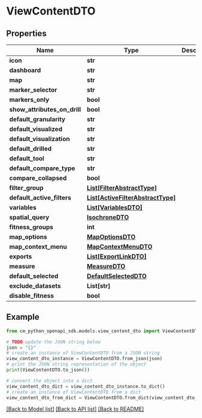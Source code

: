 # ViewContentDTO


## Properties

Name | Type | Description | Notes
------------ | ------------- | ------------- | -------------
**icon** | **str** |  | [optional] 
**dashboard** | **str** |  | 
**map** | **str** |  | [optional] 
**marker_selector** | **str** |  | [optional] 
**markers_only** | **bool** |  | [optional] 
**show_attributes_on_drill** | **bool** |  | [optional] 
**default_granularity** | **str** |  | [optional] 
**default_visualized** | **str** |  | [optional] 
**default_visualization** | **str** |  | [optional] 
**default_drilled** | **str** |  | [optional] 
**default_tool** | **str** |  | [optional] 
**default_compare_type** | **str** |  | [optional] 
**compare_collapsed** | **bool** |  | [optional] 
**filter_group** | [**List[FilterAbstractType]**](FilterAbstractType.md) |  | [optional] 
**default_active_filters** | [**List[ActiveFilterAbstractType]**](ActiveFilterAbstractType.md) |  | [optional] 
**variables** | [**List[VariablesDTO]**](VariablesDTO.md) |  | [optional] 
**spatial_query** | [**IsochroneDTO**](IsochroneDTO.md) |  | [optional] 
**fitness_groups** | **int** |  | [optional] 
**map_options** | [**MapOptionsDTO**](MapOptionsDTO.md) |  | [optional] 
**map_context_menu** | [**MapContextMenuDTO**](MapContextMenuDTO.md) |  | [optional] 
**exports** | [**List[ExportLinkDTO]**](ExportLinkDTO.md) |  | [optional] 
**measure** | [**MeasureDTO**](MeasureDTO.md) |  | [optional] 
**default_selected** | [**DefaultSelectedDTO**](DefaultSelectedDTO.md) |  | [optional] 
**exclude_datasets** | **List[str]** |  | [optional] 
**disable_fitness** | **bool** |  | [optional] 

## Example

```python
from cm_python_openapi_sdk.models.view_content_dto import ViewContentDTO

# TODO update the JSON string below
json = "{}"
# create an instance of ViewContentDTO from a JSON string
view_content_dto_instance = ViewContentDTO.from_json(json)
# print the JSON string representation of the object
print(ViewContentDTO.to_json())

# convert the object into a dict
view_content_dto_dict = view_content_dto_instance.to_dict()
# create an instance of ViewContentDTO from a dict
view_content_dto_from_dict = ViewContentDTO.from_dict(view_content_dto_dict)
```
[[Back to Model list]](../README.md#documentation-for-models) [[Back to API list]](../README.md#documentation-for-api-endpoints) [[Back to README]](../README.md)


